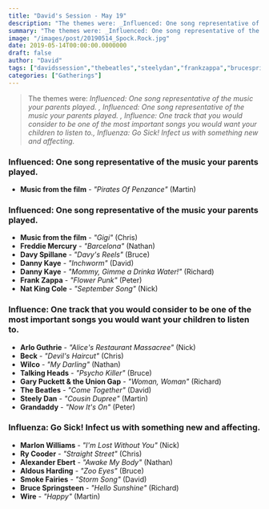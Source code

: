 ```yaml
---
title: "David's Session - May 19"
description: "The themes were: _Influenced: One song representative of the music your parents played. , Influenced: One song representative of the music your parents played. , Influence: One track that you would consider to be one of the most important songs you would want your children to listen to., Influenza: Go Sick! Infect us with something new and affecting._"
summary: "The themes were: _Influenced: One song representative of the music your parents played. , Influenced: One song representative of the music your parents played. , Influence: One track that you would consider to be one of the most important songs you would want your children to listen to., Influenza: Go Sick! Infect us with something new and affecting._"
image: "/images/post/20190514_Spock.Rock.jpg"
date: 2019-05-14T00:00:00.0000000
draft: false
author: "David"
tags: ["davidssession","thebeatles","steelydan","frankzappa","brucespringsteen","beck","wilco","rycooder","marlonwilliams","aldousharding","talkingheads","grandaddy","smokefairies","wire","dannykaye","alexanderebert","musicfromthefilm","natkingcole","arloguthrie","davyspillane","freddiemercury","garypuckettandtheuniongap"]
categories: ["Gatherings"]
---
```

> The themes were: _Influenced: One song representative of the music your parents played. , Influenced: One song representative of the music your parents played. , Influence: One track that you would consider to be one of the most important songs you would want your children to listen to., Influenza: Go Sick! Infect us with something new and affecting._
### Influenced: One song representative of the music your parents played. 
- **Music from the film** - _"Pirates Of Penzance"_ (Martin)
### Influenced: One song representative of the music your parents played. 
- **Music from the film** - _"Gigi"_ (Chris)
- **Freddie Mercury** - _"Barcelona"_ (Nathan)
- **Davy Spillane** - _"Davy's Reels"_ (Bruce)
- **Danny Kaye** - _"Inchworm"_ (David)
- **Danny Kaye** - _"Mommy, Gimme a Drinka Water!"_ (Richard)
- **Frank Zappa** - _"Flower Punk"_ (Peter)
- **Nat King Cole** - _"September Song"_ (Nick)
### Influence: One track that you would consider to be one of the most important songs you would want your children to listen to.
- **Arlo Guthrie** - _"Alice's Restaurant Massacree"_ (Nick)
- **Beck** - _"Devil's Haircut"_ (Chris)
- **Wilco** - _"My Darling"_ (Nathan)
- **Talking Heads** - _"Psycho Killer"_ (Bruce)
- **Gary Puckett & the Union Gap** - _"Woman, Woman"_ (Richard)
- **The Beatles** - _"Come Together"_ (David)
- **Steely Dan** - _"Cousin Dupree"_ (Martin)
- **Grandaddy** - _"Now It's On"_ (Peter)
### Influenza: Go Sick! Infect us with something new and affecting.
- **Marlon Williams** - _"I'm Lost Without You"_ (Nick)
- **Ry Cooder** - _"Straight Street"_ (Chris)
- **Alexander Ebert** - _"Awake My Body"_ (Nathan)
- **Aldous Harding** - _"Zoo Eyes"_ (Bruce)
- **Smoke Fairies** - _"Storm Song"_ (David)
- **Bruce Springsteen** - _"Hello Sunshine"_ (Richard)
- **Wire** - _"Happy"_ (Martin)

